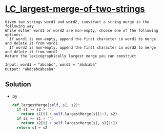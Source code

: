 # [LC_largest-merge-of-two-strings](https://leetcode.com/problems/largest-merge-of-two-strings)

```en
Given two strings word1 and word2, construct a string merge in the following way
While either word1 or word2 are non-empty, choose one of the following options:
  If word1 is non-empty, append the first character in word1 to merge and delete it from word1
  If word2 is non-empty, append the first character in word2 to merge and delete it from word2
Return the lexicographically largest merge you can construct
```

```txt
Input: word1 = "abcabc", word2 = "abdcaba"
Output: "abdcabcabcaba"
```

## Solution

* py

  ```py
  def largestMerge(self, s1, s2):
    if s1 >= s2 > '':
      return s1[0] + self.largestMerge(s1[1:], s2)
    if s2 >= s1 > '':
      return s2[0] + self.largestMerge(s1, s2[1:])
    return s1 + s2
  ```
